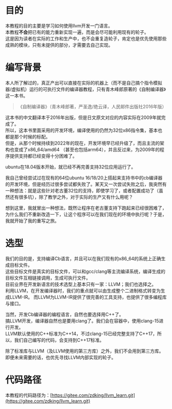 
# 目的

本教程的目的主要是学习如何使用llvm开发一门语言。  
本教程**不会**把已有的能力重新实现一遍，而是会尽可能利用现有的轮子。  
这是因为读者在实际的工作和生产中，也不会重复造轮子，肯定也是优先使用那些成熟的模块，只有未提供的部分，才需要去自己实现。  

# 编写背景  

本人所了解过的，真正产出可以直接在实际的机器上（而不是自己搞个指令模拟器/虚拟机）运行的可执行文件的编译器教程，只有青木峰郎原著的《自制编译器》这一本书。

> 《自制编译器》（青木峰郎著，严圣逸/绝云译，人民邮件出版社2016年版）

这本书的中文翻译本于2016年出版，但是日文原文对应的内容实际在2009年就完成了。  
所以，这本书里面采用的开发环境，编译使用的仍然为32位x86指令集，基本也都是那个时候的标配。  
但是，从那个时候持续到2022年的现在，开发环境早已经升级了，而且主流的架构也变成了x86_64/amd64 （甚至也包括arm64），并且反过来，为2009年的程序提供支持都已经变得十分困难了。

ubuntu在18.04版本开始，就已经不再完善支持32位应用运行了。  

我自己曾经尝试过在现有的64位ubuntu 16/18/20上搭起来支持书中的cb编译器的开发环境，但是经历过很多尝试都失败了。某天又一次尝试失败之后，我突然有一种想法：就是这些针对老古董32位的支持，即使学习了，或者配置成功了（虽然还有很多坑），除了教学之外，对于实际的生产又有什么用呢？

想到这里，我就冒出一种想法，既然让程序在老古董支持下跑起来已经很困难了，为什么我们不重新改造一下，让这个程序可以在我们现在的环境中执行呢？于是，我就开始了我的重写之旅。

# 选型

我们的目的是，支持编译Cb语言，并且可以在我们现有的x86_64的系统上正确生成目标文件。  
这些目标文件是真实的目标文件，可以和gcc/clang等主流编译系统，编译生成的目标文件互相链接调用，生成可执行文件。  
目前业界在开发新语言的技术选型上基本只有一家：LLVM；我们也选择之。  
利用LLVM，在开发编译器时，我们的重点就可以由生成整个二进制格式转变为生成LLVM-IR。
而LLVM为LLVM-IR提供了很完善的工具支持，也提供了很多编程库与接口。  

当然，开发Cb编译器的编程语言，自然也要选择用C++了。  
搞LLVM开发，编译器自然也是要用clang了。我们会在容器中，使用clang-15进行开发。  
LLVM默认使用的C++标准为C++14，不过clang-15已经完整支持了C++17，所以，我们自己编写的代码，会支持到C++17标准。  

除了标准库与LLVM（及LLVM使用的第三方库）之外，我们不会用到第三方库。即便未来需要的话，也优先寻找LLVM内部实现的轮子。  

# 代码路径

本教程的代码路径为：[https://gitee.com/zdking/llvm_learn.git](https://gitee.com/zdking/llvm_learn.git)  
